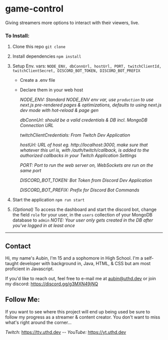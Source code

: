 # game-control
Giving streamers more options to interact with their viewers, live.

### To Install:
1. Clone this repo `git clone`
2. Install dependencies `npm install`
3. Setup Env. vars: `NODE_ENV, dbConnUrl, hostUrl, PORT, twitchClientId, twitchClientSecret, DISCORD_BOT_TOKEN, DISCORD_BOT_PREFIX`
   - Create a .env file
   - Declare them in your web host
   
      *NODE_ENV: Standard NODE_ENV env var, use `production` to use next.js pre-rendered pages & optimizations, defaults to using next.js dev mode with hot-reload & page gen*

      *dbConnUrl: should be a valid credentials & DB incl. MongoDB Connection URL*

      *twitchClientCredentials: From Twitch Dev Application*

      *hostUrl: URL of host eg. http://localhost:3000, make sure that whatever this url is, with /auth/twitch/callback, is added to the authorized callbacks in your Twitch Application Settings*

      *PORT: Port to run the web server on, WebSockets are run on the same port*

      *DISCORD_BOT_TOKEN: Bot Token from Discord Dev Application*

      *DISCORD_BOT_PREFIX: Prefix for Discord Bot Commands*

4. Start the application `npm run start`
5. *(Optional)* To access the dashboard and start the discord bot, change the field `role` for your user, in the `users` collection of your MongoDB database to `admin`
*NOTE: Your user only gets created in the DB after you've logged in at least once*
---

## Contact
Hi, my name's Aubin, I'm 15 and a sophomore in High School. I'm a self-taught developer with background in,
Java, HTML, & CSS but am most proficient in Javascript.

If you'd like to reach out, feel free to e-mail me at aubin@uthd.dev or join my discord: https://discord.gg/g3MXN49jNQ


## Follow Me:
If you want to see where this project will end up being used be sure to follow my progress as a streamer & content creator.
You don't want to miss what's right around the corner...

*Twitch:* https://ttv.uthd.dev -- *YouTube:* https://yt.uthd.dev
